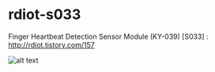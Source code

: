 # rdiot-s033
Finger Heartbeat Detection Sensor Module (KY-039) [S033] : http://rdiot.tistory.com/157

![alt text](http://cfile3.uf.tistory.com/image/243E0A3D57DCBE382D8B8F)
